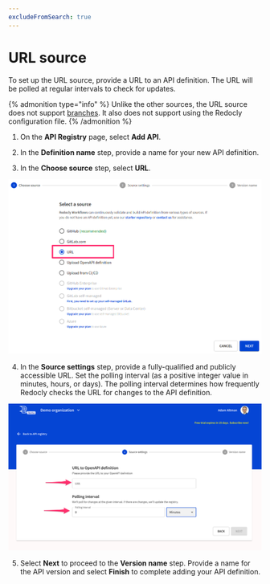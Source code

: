 ```yaml
---
excludeFromSearch: true
---
```


# URL source

To set up the URL source, provide a URL to an API definition. The URL will be polled at regular intervals to check for updates.

{% admonition type="info" %}
Unlike the other sources, the URL source does not support [branches](../../api-registry/settings/branches.md).
It also does not support using the Redocly configuration file.
{% /admonition %}

1. On the **API Registry** page, select **Add API**.

2. In the **Definition name** step, provide a name for your new API definition.

3. In the **Choose source** step, select **URL**.

![Choose URL source](./images/url-source-choice.png)

4. In the **Source settings** step, provide a fully-qualified and publicly accessible URL. Set the polling interval (as a positive integer value in minutes, hours, or days). The polling interval determines how frequently Redocly checks the URL for changes to the API definition.

![URL source settings](./images/url-source-settings.png)

5. Select **Next** to proceed to the **Version name** step. Provide a name for the API version and select **Finish** to complete adding your API definition.
